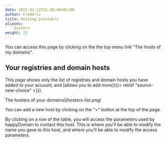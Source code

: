 ```yaml
---
date: 2021-01-12T21:38:49+02:00
author: Frederic
title: Hosting providers
aliases:
    hosters
weight: 15
---
```


You can access this page by clicking on the the top menu link "The hosts of my domains".

## Your registries and domain hosts

This page shows only the list of registries and domain hosts you have added to your account, and [allows you to add more]({{< relref "source-new-choice" >}}).

The hosters of your domains](hosters-list.png)

You can add a new host by clicking on the "+" button at the top of the page.

By clicking on a row of the table, you will access the parameters used by happyDomain to contact this host.
This is where you'll be able to modify the name you gave to this host, and where you'll be able to modify the access parameters.
